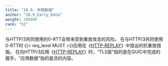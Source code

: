 ```yaml
---
title: "10.9. 早期数据"
anchor: "10.9_Early_Data"
weight: 100900
rank: "h2"
---
```


与HTTP/3共同使用的0-RTT会带来受到重放攻击的风险。
在与HTTP/3共同使用0-RTT时 {{< req_level MUST >}}应用在《[HTTP-REPLAY](https://www.rfc-editor.org/info/rfc8470)》中提出的抗重放措施。
在向HTTP/3应用《[HTTP-REPLAY](https://www.rfc-editor.org/info/rfc8470)》时，“TLS层”指的是在QUIC中完成的握手，“应用数据”指的是流的内容。
